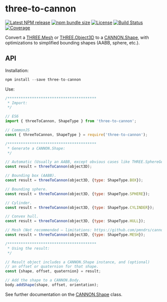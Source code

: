 # three-to-cannon

[![Latest NPM release](https://img.shields.io/npm/v/three-to-cannon.svg)](https://www.npmjs.com/package/three-to-cannon)
[![npm bundle size](https://img.shields.io/bundlephobia/minzip/three-to-cannon)](https://bundlephobia.com/package/three-to-cannon)
[![License](https://img.shields.io/badge/license-MIT-007ec6.svg)](https://github.com/donmccurdy/three-to-cannon/blob/master/LICENSE)
[![Build Status](https://github.com/donmccurdy/three-to-cannon/workflows/build/badge.svg?branch=main&event=push)](https://github.com/donmccurdy/three-to-cannon/actions?query=workflow%3Abuild)
[![Coverage](https://codecov.io/gh/donmccurdy/three-to-cannon/branch/main/graph/badge.svg?token=S30LCC3L04)](https://codecov.io/gh/donmccurdy/three-to-cannon)

Convert a [THREE.Mesh](https://threejs.org/docs/?q=mesh#api/en/objects/Mesh) or [THREE.Object3D](https://threejs.org/docs/?q=object3d#api/en/core/Object3D) to a [CANNON.Shape](https://pmndrs.github.io/cannon-es/docs/classes/Shape.html), with optimizations to simplified bounding shapes (AABB, sphere, etc.).

## API

Installation:

```js
npm install --save three-to-cannon
```

Use:

```js
/****************************************
 * Import:
 */

// ES6
import { threeToCannon, ShapeType } from 'three-to-cannon';

// CommonJS
const { threeToCannon, ShapeType } = require('three-to-cannon');

/****************************************
 * Generate a CANNON.Shape:
 */

// Automatic (Usually an AABB, except obvious cases like THREE.SphereGeometry).
const result = threeToCannon(object3D);

// Bounding box (AABB).
const result = threeToCannon(object3D, {type: ShapeType.BOX});

// Bounding sphere.
const result = threeToCannon(object3D, {type: ShapeType.SPHERE});

// Cylinder.
const result = threeToCannon(object3D, {type: ShapeType.CYLINDER});

// Convex hull. 
const result = threeToCannon(object3D, {type: ShapeType.HULL});

// Mesh (Not recommended — limitations: https://github.com/pmndrs/cannon-es/issues/21).
const result = threeToCannon(object3D, {type: ShapeType.MESH});

/****************************************
 * Using the result:
 */

// Result object includes a CANNON.Shape instance, and (optional)
// an offset or quaternion for that shape.
const {shape, offset, quaternion} = result;

// Add the shape to a CANNON.Body.
body.addShape(shape, offset, orientation);
```

See further documentation on the [CANNON.Shape](https://pmndrs.github.io/cannon-es/docs/classes/Shape.html) class.
